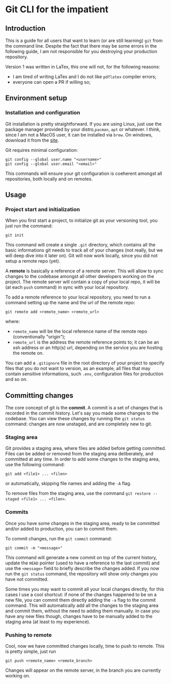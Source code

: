 # Git CLI for the impatient

## Introduction

This is a guide for all users that want to learn (or are still learning) `git` from the command line. Despite the fact that there may be some errors in the following guide, I am not responsible for you destroying your production repository.

Version 1 was written in LaTex, this one will not, for the following reasons:

- I am tired of writing LaTex and I do not like `pdflatex` compiler errors;
- everyone can open a PR if willing so;

## Environment setup

### Installation and configuration

Git installation is pretty straightforward. If you are using Linux, just use the package manager provided by your distro,`pacman`, `apt` or whatever. I think, since I am not a MacOS user, it can be installed via `brew`. On windows, download it from the [site](https://git-scm.com).

Git requires minimal configuration:

```
git config --global user.name "<username>"
git config --global user.email "<email>"
```

This commands will ensure your git configuration is coeherent amongst all repositories, both locally and on remotes.

## Usage

### Project start and initialization

When you first start a project, to initialize git as your versioning tool, you just run the command:

```
git init
```

This command will create a single `.git` directory, which contains all the basic informations git needs to track all of your changes (not really, but we will deep dive into it later on). Git will now work locally, since you did not setup a remote repo (yet).

A **remote** is basically a reference of a remote server. This will allow to sync changes to the codebase amongst all other developers working on the project. The remote server will contain a copy of your local repo, it will be (at each `push` command) in sync with your local repository.

To add a remote reference to your local repository, you need to run a command setting up the name and the url of the remote repo:

```
git remote add <remote_name> <remote_url>
```

where:

- `remote_name` will be the local reference name of the remote repo (conventionally "origin");
- `remote_url` is the address the remote reference points to; it can be an ssh address or an http(s) url, depending on the service you are hosting the remote on.

You can add a `.gitignore` file in the root directory of your project to specify files that you do not want to version, as an example, all files that may contain sensitive informations, such `.env`, configuration files for production and so on.

## Committing changes

The core concept of git is the **commit**. A commit is a set of changes that is recorded in the commit history. Let's say you made some changes to the codebase. You can view these changes by running the `git status` command: changes are now unstaged, and are completely new to git.

### Staging area

Git provides a staging area, where files are added before getting committed. Files can be added or removed from the staging area deliberately, and committed at any time.
In order to add some changes to the staging area, use the following command:

```
git add <file1> ... <filen>
```

or automatically, skipping file names and adding the `-A` flag.

To remove files from the staging area, use the command `git restore --staged <file1> ... <filen>`.

### Commits

Once you have some changes in the staging area, ready to be committed and/or added to production, you can to commit them.

To commit changes, run the `git commit` command:

```
git commit -m "<message>"
```

This command will generate a new commit on top of the current history, update the `HEAD` pointer (used to have a reference to the last commit) and use the `<message>` field to briefly describe the changes added. If you now run the `git status` command, the repository will show only changes you have not committed.

Some times you may want to commit all your local changes directly, for this cases I use a cool shortcut: if none of the changes happened to be on a new file, you can commit them directly adding the `-a` flag to the commit command. This will automatically add all the changes to the staging area and commit them, without the need to adding them manually. In case you have any new files though, changes have to be manually added to the staging area (at least to my experience).

### Pushing to remote

Cool, now we have committed changes locally, time to push to remote. This is pretty simple, just run

```
git push <remote_name> <remote_branch>
```

Changes will appear on the remote server, in the branch you are currently working on. 
